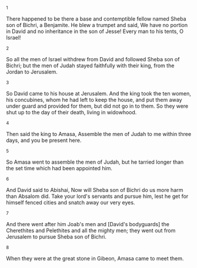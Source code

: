 <sup>1</sup> 

There happened to be there a base and contemptible fellow named Sheba son of Bichri, a Benjamite. He blew a trumpet and said, We have no portion in David and no inheritance in the son of Jesse! Every man to his tents, O Israel! 

<sup>2</sup> 

So all the men of Israel withdrew from David and followed Sheba son of Bichri; but the men of Judah stayed faithfully with their king, from the Jordan to Jerusalem. 

<sup>3</sup> 

So David came to his house at Jerusalem. And the king took the ten women, his concubines, whom he had left to keep the house, and put them away under guard and provided for them, but did not go in to them. So they were shut up to the day of their death, living in widowhood. 

<sup>4</sup> 

Then said the king to Amasa, Assemble the men of Judah to me within three days, and you be present here. 

<sup>5</sup> 

So Amasa went to assemble the men of Judah, but he tarried longer than the set time which had been appointed him. 

<sup>6</sup> 

And David said to Abishai, Now will Sheba son of Bichri do us more harm than Absalom did. Take your lord's servants and pursue him, lest he get for himself fenced cities and snatch away our very eyes. 

<sup>7</sup> 

And there went after him Joab's men and [David's bodyguards] the Cherethites and Pelethites and all the mighty men; they went out from Jerusalem to pursue Sheba son of Bichri. 

<sup>8</sup> 

When they were at the great stone in Gibeon, Amasa came to meet them. Joab was wearing a soldier's garment, and over it was a sheathed sword fastened around his hips; and as he went forward, it fell out. 

<sup>9</sup> 

Joab said to Amasa, Are you well, my brother? And Joab took Amasa by the beard with the right hand [as if] to kiss him. 

<sup>10</sup> 

But Amasa did not notice the sword in Joab's hand. So [Joab] struck him [who was to have been his successor] with it in the body, shedding his bowels to the ground without another blow; and [soon] he died. So Joab and Abishai his brother pursued Sheba son of Bichri. 

<sup>11</sup> 

And one of Joab's men stood by him and said, Whoever favors Joab and is for David, follow Joab! 

<sup>12</sup> 

And Amasa wallowed in his blood in the highway. And when the man saw that all the people who came by stood still, he removed Amasa out of the highway into the field and spread a cloth over him. 

<sup>13</sup> 

When Amasa was removed from the highway, all the people went on after Joab to pursue Sheba son of Bichri. 

<sup>14</sup> 

Joab went through all the tribes of Israel to Abel of Beth-maacah, and all the Berites assembled and also went after [Sheba] ardently. 

<sup>15</sup> 

And they came and besieged Sheba in Abel of Beth-maacah, and they cast up a siege mound against the city, and it stood against the rampart; and all the men with Joab battered and undermined the wall to make it fall. 

<sup>16</sup> 

Then a wise woman of the city cried, Hear, hear! Say to Joab, Come here so I can speak to you. 

<sup>17</sup> 

And when he came near her, the woman said, Are you Joab? He answered, I am. Then she said to him, Hear the words of your handmaid. He answered, I am listening. 

<sup>18</sup> 

Then she said, People used to say, Let them but ask counsel at Abel, and so they settled the matter. 

<sup>19</sup> 

I am one of the peaceable and faithful in Israel. You seek to destroy a city which is a mother in Israel. Why will you swallow up the inheritance of the Lord? 

<sup>20</sup> 

Joab answered, Far be it, far be it from me that I should swallow up or destroy! 

<sup>21</sup> 

That is not true. But a man of the hill country of Ephraim, Sheba son of Bichri, has lifted up his hand against King David. Deliver him only, and I will depart from the city. And the woman said, Behold, his head shall be thrown to you over the wall. 

<sup>22</sup> 

Then the woman in her wisdom went to all the people. And they cut off the head of Sheba son of Bichri and cast it down to Joab. So he blew the trumpet, and they retired from the city, every man to his own home. And Joab returned to Jerusalem to the king. 

<sup>23</sup> 

Joab was over the host of Israel; Benaiah son of Jehoiada was over [the king's bodyguards] the Cherethites and Pelethites; 

<sup>24</sup> 

Adoram was over the tribute; Jehoshaphat son of Ahilud was recorder; 

<sup>25</sup> 

Sheva was scribe; and Zadok and Abiathar were the priests; 

<sup>26</sup> 

Also Ira the Jairite was chief minister to David.
